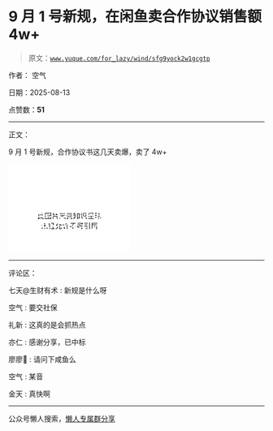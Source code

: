 # 9 月 1 号新规，在闲鱼卖合作协议销售额 4w+

> 原文：[`www.yuque.com/for_lazy/wind/sfg9yock2w1gcgtp`](https://www.yuque.com/for_lazy/wind/sfg9yock2w1gcgtp)

作者： 空气

日期：2025-08-13

点赞数：**51**

* * *

正文：

9 月 1 号新规，合作协议书这几天卖爆，卖了 4w+

![](img/0004e4d5bda4feaee3806204fb3559e7.png "None")

* * *

评论区：

七天@生财有术 : 新规是什么呀

空气 : 要交社保

礼新 : 这真的是会抓热点

亦仁 : 感谢分享，已中标

廖廖🌠 : 请问下咸鱼么

空气 : 某音

金天 : 真快啊

* * *

公众号懒人搜索，[懒人专属群分享](https://lazybook.fun/#/blog/group)